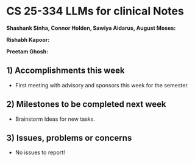 # CS 25-334 LLMs for clinical Notes
**Shashank Sinha, Connor Holden, Sawiya Aidarus, August Moses:**

**Rishabh Kapoor:**

**Preetam Ghosh:**

## 1) Accomplishments this week ##
   - First meeting with advisory and sponsors this week for the semester.
## 2) Milestones to be completed next week ##
   - Brainstorm Ideas for new tasks.
## 3) Issues, problems or concerns ##
   - No issues to report!
